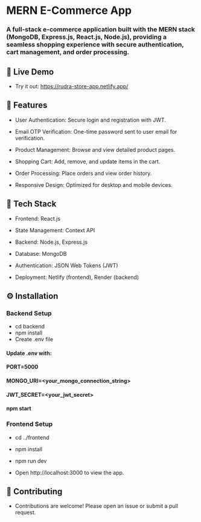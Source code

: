 # MERN E-Commerce App


### A full-stack e-commerce application built with the MERN stack (MongoDB, Express.js, React.js, Node.js), providing a seamless shopping experience with secure authentication, cart management, and order processing.

## 🔗 Live Demo

- Try it out: https://rudra-store-app.netlify.app/

## 🚀 Features

- User Authentication: Secure login and registration with JWT.

- Email OTP Verification: One-time password sent to user email for verification.

- Product Management: Browse and view detailed product pages.

- Shopping Cart: Add, remove, and update items in the cart.

- Order Processing: Place orders and view order history.

- Responsive Design: Optimized for desktop and mobile devices.

## 🧰 Tech Stack

- Frontend: React.js

- State Management: Context API

- Backend: Node.js, Express.js

- Database: MongoDB

- Authentication: JSON Web Tokens (JWT)

- Deployment: Netlify (frontend), Render (backend)

## ⚙️ Installation

### Backend Setup

- cd backend
- npm install
- Create .env file

#### Update .env with:
#### PORT=5000
#### MONGO_URI=<your_mongo_connection_string>
#### JWT_SECRET=<your_jwt_secret>
#### npm start

### Frontend Setup

- cd ../frontend
- npm install
- npm run dev

- Open http://localhost:3000 to view the app.


## 🤝 Contributing

- Contributions are welcome! Please open an issue or submit a pull request.



